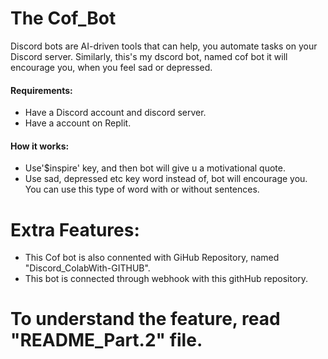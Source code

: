 ﻿# The Cof_Bot

Discord bots are AI-driven tools that can help,
you automate tasks on your Discord server.
Similarly, this's my dscord bot, named cof bot
it will encourage you, when you feel sad or depressed.

#### Requirements:
* Have a Discord account and discord server.
* Have a account on Replit.

#### How it works:
* Use'$inspire' key, and then bot will give u a motivational quote.
* Use sad, depressed etc key word instead of, bot will encourage you.
  You  can use this type of word with or without sentences.

# Extra Features:
* This Cof bot is also connented with GiHub Repository, named "Discord_ColabWith-GITHUB".
* This bot is connected through webhook with this githHub repository. 

# To understand the feature, read "README_Part.2" file.